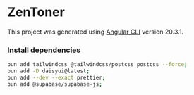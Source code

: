 # ZenToner

This project was generated using [Angular CLI](https://github.com/angular/angular-cli) version 20.3.1.

### Install dependencies

```bash
bun add tailwindcss @tailwindcss/postcss postcss --force;
bun add -D daisyui@latest;
bun add --dev --exact prettier;
bun add @supabase/supabase-js;
```
